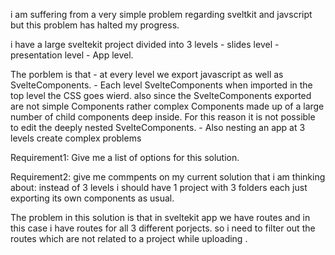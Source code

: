 
i am suffering from a very simple problem regarding sveltkit and javscript but this problem has halted my progress.

i have a large sveltekit project divided into 3 levels
    -   slides level
    -   presentation level
    -   App level.

The porblem is that 
    -   at every level we export javascript as well as SvelteComponents.
    -   Each level SvelteComponents when imported in the top level the CSS goes wierd. also since the SvelteComponents exported are not simple Components rather complex Components made up of a large number of child components deep inside. For this reason it is not possible to edit the deeply nested SvelteComponents.
    - Also nesting an app at 3 levels create complex problems

Requirement1: Give me a list of options for this solution.    

Requirement2: give me commpents on my current solution that i am thinking about: instead of 3 levels i should have 1 project with 3 folders each just exporting its own components as usual.

The problem in this solution is that in sveltekit app we have routes and in this case i have routes for all 3 different porjects. so i need to filter out the routes which are not related to a project while uploading .

